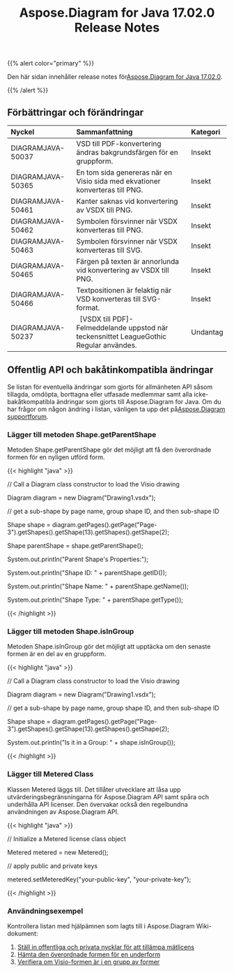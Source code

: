 ﻿---
title: Aspose.Diagram for Java 17.02.0 Release Notes
type: docs
weight: 110
url: /sv/java/aspose-diagram-for-java-17-02-0-release-notes/
---
{{% alert color="primary" %}} 

Den här sidan innehåller release notes för[Aspose.Diagram for Java 17.02.0](https://docs.aspose.com/diagram/java/aspose-diagram-for-java-17-02-release-notes/).

{{% /alert %}} 
## **Förbättringar och förändringar**

|**Nyckel**|**Sammanfattning**|**Kategori**|
|:- |:- |:- |
|DIAGRAMJAVA-50037|VSD till PDF-konvertering ändras bakgrundsfärgen för en gruppform.|Insekt|
|DIAGRAMJAVA-50365|En tom sida genereras när en Visio sida med ekvationer konverteras till PNG.|Insekt|
|DIAGRAMJAVA-50461|Kanter saknas vid konvertering av VSDX till PNG.|Insekt|
|DIAGRAMJAVA-50462|Symbolen försvinner när VSDX konverteras till PNG.|Insekt|
|DIAGRAMJAVA-50463|Symbolen försvinner när VSDX konverteras till SVG.|Insekt|
|DIAGRAMJAVA-50465|Färgen på texten är annorlunda vid konvertering av VSDX till PNG.|Insekt|
|DIAGRAMJAVA-50466|Textpositionen är felaktig när VSD konverteras till SVG-format.|Insekt|
|DIAGRAMJAVA-50237|` `[VSDX till PDF]- Felmeddelande uppstod när teckensnittet LeagueGothic Regular användes.|Undantag|
## **Offentlig API och bakåtinkompatibla ändringar**
Se listan för eventuella ändringar som gjorts för allmänheten API såsom tillagda, omdöpta, borttagna eller utfasade medlemmar samt alla icke-bakåtkompatibla ändringar som gjorts till Aspose.Diagram for Java. Om du har frågor om någon ändring i listan, vänligen ta upp det på[Aspose.Diagram supportforum](https://forum.aspose.com/c/diagram/17).
### **Lägger till metoden Shape.getParentShape**
Metoden Shape.getParentShape gör det möjligt att få den överordnade formen för en nyligen utförd form.

{{< highlight "java" >}}

 // Call a Diagram class constructor to load the Visio drawing

Diagram diagram = new Diagram("Drawing1.vsdx");

// get a sub-shape by page name, group shape ID, and then sub-shape ID

Shape shape = diagram.getPages().getPage("Page-3").getShapes().getShape(13).getShapes().getShape(2);

Shape parentShape = shape.getParentShape();

System.out.println("Parent Shape's Properties:");

System.out.println("Shape ID: " + parentShape.getID());

System.out.println("Shape Name: " + parentShape.getName());

System.out.println("Shape Type: " + parentShape.getType());

{{< /highlight >}}
### **Lägger till metoden Shape.isInGroup**
Metoden Shape.isInGroup gör det möjligt att upptäcka om den senaste formen är en del av en gruppform.

{{< highlight "java" >}}

 // Call a Diagram class constructor to load the Visio drawing

Diagram diagram = new Diagram("Drawing1.vsdx");

// get a sub-shape by page name, group shape ID, and then sub-shape ID

Shape shape = diagram.getPages().getPage("Page-3").getShapes().getShape(13).getShapes().getShape(2);

System.out.println("Is it in a Group: " + shape.isInGroup());

{{< /highlight >}}
### **Lägger till Metered Class**
Klassen Metered läggs till. Det tillåter utvecklare att låsa upp utvärderingsbegränsningarna för Aspose.Diagram API samt spåra och underhålla API licenser. Den övervakar också den regelbundna användningen av Aspose.Diagram API.

{{< highlight "java" >}}

 // Initialize a Metered license class object

Metered metered = new Metered();

// apply public and private keys

metered.setMeteredKey("your-public-key", "your-private-key");

{{< /highlight >}}
### **Användningsexempel**
Kontrollera listan med hjälpämnen som lagts till i Aspose.Diagram Wiki-dokument:

1. [Ställ in offentliga och privata nycklar för att tillämpa mätlicens](/diagram/sv/java/licensing/#licensing-setpublicandprivatekeystoapplymeteredlicense)
1. [Hämta den överordnade formen för en underform](/diagram/sv/java/add-retrieve-copy-and-read-visio-shape-data/#add-retrieve-copyandreadvisioshapedata-retrievetheparentshapeofasub-shape)
1. [Verifiera om Visio-formen är i en grupp av former](https://docs.aspose.com/diagram/java/group-convert-and-verify-shapes/)


